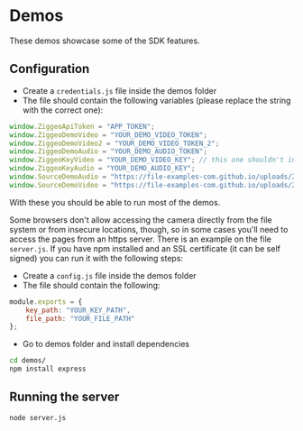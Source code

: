 # Demos

These demos showcase some of the SDK features.

## Configuration
- Create a `credentials.js` file inside the demos folder
- The file should contain the following variables (please replace the string with the correct one):
```js
window.ZiggeoApiToken = "APP_TOKEN";
window.ZiggeoDemoVideo = "YOUR_DEMO_VIDEO_TOKEN";
window.ZiggeoDemoVideo2 = "YOUR_DEMO_VIDEO_TOKEN_2";
window.ZiggeoDemoAudio = "YOUR_DEMO_AUDIO_TOKEN";
window.ZiggeoKeyVideo = "YOUR_DEMO_VIDEO_KEY"; // this one shouldn't include the underscore
window.ZiggeoKeyAudio = "YOUR_DEMO_AUDIO_KEY";
window.SourceDemoAudio = "https://file-examples-com.github.io/uploads/2017/11/file_example_WAV_5MG.wav";
window.SourceDemoVideo = "https://file-examples-com.github.io/uploads/2017/04/file_example_MP4_480_1_5MG.mp4";
```
With these you should be able to run most of the demos.

Some browsers don't allow accessing the camera directly from the file system or from insecure locations, though, so in some cases you'll need to access the pages from an https server.
There is an example on the file `server.js`. If you have npm installed and an SSL certificate (it can be self signed) you can run it with the following steps:
- Create a `config.js` file inside the demos folder
- The file should contain the following:
```js
module.exports = {
    key_path: "YOUR_KEY_PATH",
    file_path: "YOUR_FILE_PATH"
};
```
- Go to demos folder and install dependencies
```bash
cd demos/
npm install express
```

## Running the server
```bash
node server.js
```